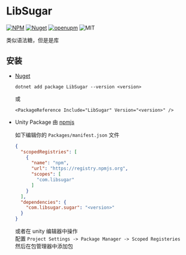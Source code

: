 # LibSugar 

[![NPM](https://img.shields.io/npm/v/com.libsugar.sugar)](https://www.npmjs.com/package/com.libsugar.sugar)
[![Nuget](https://img.shields.io/nuget/v/LibSugar)](https://www.nuget.org/packages/LibSugar/)
[![openupm](https://img.shields.io/npm/v/com.libsugar.sugar?label=openupm&registry_uri=https://package.openupm.com)](https://openupm.cn/packages/com.libsugar.sugar/)
![MIT](https://img.shields.io/github/license/libsugar/SugarCs)

类似语法糖，但是是库

## 安装

- [Nuget](https://www.nuget.org/packages/LibSugar/)
  ```
  dotnet add package LibSugar --version <version>
  ```
  或
  ```
  <PackageReference Include="LibSugar" Version="<version>" />
  ```

- Unity Package 由 [npmjs](https://www.npmjs.com/package/com.libsugar.sugar)

  如下编辑你的 `Packages/manifest.json` 文件

  ```json
  {
    "scopedRegistries": [
      {
        "name": "npm",
        "url": "https://registry.npmjs.org",
        "scopes": [
          "com.libsugar"
        ]
      }
    ],
    "dependencies": {
      "com.libsugar.sugar": "<version>"
    }
  }
  ```
  或者在 unity 编辑器中操作  
  配置 `Project Settings -> Package Manager -> Scoped Registeries`  
  然后在包管理器中添加包  
